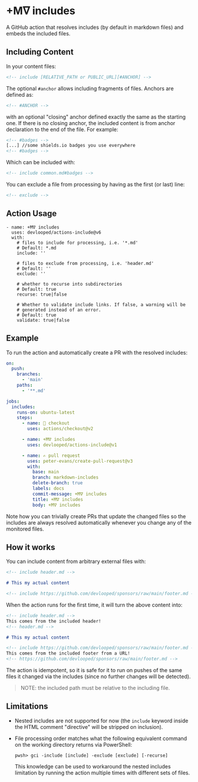 # +Mᐁ includes

A GitHub action that resolves includes (by default in markdown files) and 
embeds the included files.

## Including Content

In your content files:

```html
<!-- include [RELATIVE_PATH or PUBLIC_URL][#ANCHOR] -->
```

The optional `#anchor` allows including fragments of files. Anchors are 
defined as:

```html
<!-- #ANCHOR -->
```

with an optional "closing" anchor defined exactly the same as the starting one.
If there is no closing anchor, the included content is from anchor declaration
to the end of the file. For example:

```html
<!-- #badges -->
[...] //some shields.io badges you use everywhere
<!-- #badges -->
```

Which can be included with:

```html
<!-- include common.md#badges -->
```

You can exclude a file from processing by having as the first (or last) line:

```html
<!-- exclude -->
```

## Action Usage

```
- name: +Mᐁ includes
  uses: devlooped/actions-include@v6
  with:
    # files to include for processing, i.e. '*.md'
    # Default: *.md
    include: ''

    # files to exclude from processing, i.e. 'header.md'
    # Default: ''
    exclude: ''

    # whether to recurse into subdirectories
    # Default: true
    recurse: true|false

    # Whether to validate include links. If false, a warning will be 
    # generated instead of an error.
    # Default: true
    validate: true|false
```

## Example

To run the action and automatically create a PR with the resolved includes:

```yml
on: 
  push:
    branches:
      - 'main'
    paths:
      - '**.md'    

jobs:
  includes:
    runs-on: ubuntu-latest
    steps:
      - name: 🤘 checkout
        uses: actions/checkout@v2

      - name: +Mᐁ includes
        uses: devlooped/actions-include@v1

      - name: ✍ pull request
        uses: peter-evans/create-pull-request@v3
        with:
          base: main
          branch: markdown-includes
          delete-branch: true
          labels: docs
          commit-message: +Mᐁ includes
          title: +Mᐁ includes
          body: +Mᐁ includes
```

Note how you can trivially create PRs that update the changed 
files so the includes are always resolved automatically whenever 
you change any of the monitored files. 

## How it works

You can include content from arbitrary external files with:

```Markdown
<!-- include header.md -->

# This my actual content

<!-- include https://github.com/devlooped/sponsors/raw/main/footer.md -->
```

When the action runs for the first time, it will turn the 
above content into:

```Markdown
<!-- include header.md -->
This comes from the included header!
<!-- header.md -->

# This my actual content

<!-- include https://github.com/devlooped/sponsors/raw/main/footer.md -->
This comes from the included footer from a URL!
<!-- https://github.com/devlooped/sponsors/raw/main/footer.md -->
```

The action is idempotent, so it is safe for it to run on pushes of the 
same files it changed via the includes (since no further changes will 
be detected).

> NOTE: the included path must be relative to the including file. 

## Limitations

* Nested includes are not supported for now (the `include` keyword inside the HTML 
  comment "directive" will be stripped on inclusion).
* File processing order matches what the following equivalent command on the 
  working directory returns via PowerShell:
  
  ```
  pwsh> gci -include [include] -exclude [exclude] [-recurse]
  ```

  This knowledge can be used to workaround the nested includes limitation by 
  running the action multiple times with different sets of files.

<!-- include https://github.com/devlooped/sponsors/raw/main/footer.md -->
